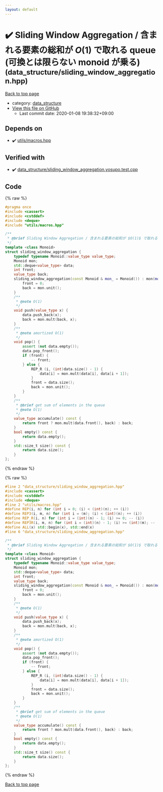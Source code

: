 ```yaml
---
layout: default
---
```


<!-- mathjax config similar to math.stackexchange -->
<script type="text/javascript" async
  src="https://cdnjs.cloudflare.com/ajax/libs/mathjax/2.7.5/MathJax.js?config=TeX-MML-AM_CHTML">
</script>
<script type="text/x-mathjax-config">
  MathJax.Hub.Config({
    TeX: { equationNumbers: { autoNumber: "AMS" }},
    tex2jax: {
      inlineMath: [ ['$','$'] ],
      processEscapes: true
    },
    "HTML-CSS": { matchFontHeight: false },
    displayAlign: "left",
    displayIndent: "2em"
  });
</script>

<script type="text/javascript" src="https://cdnjs.cloudflare.com/ajax/libs/jquery/3.4.1/jquery.min.js"></script>
<script src="https://cdn.jsdelivr.net/npm/jquery-balloon-js@1.1.2/jquery.balloon.min.js" integrity="sha256-ZEYs9VrgAeNuPvs15E39OsyOJaIkXEEt10fzxJ20+2I=" crossorigin="anonymous"></script>
<script type="text/javascript" src="../../assets/js/copy-button.js"></script>
<link rel="stylesheet" href="../../assets/css/copy-button.css" />


# :heavy_check_mark: Sliding Window Aggregation / 含まれる要素の総和が $O(1)$ で取れる queue (可換とは限らない monoid が乗る) <small>(data_structure/sliding_window_aggregation.hpp)</small>

<a href="../../index.html">Back to top page</a>

* category: <a href="../../index.html#c8f6850ec2ec3fb32f203c1f4e3c2fd2">data_structure</a>
* <a href="{{ site.github.repository_url }}/blob/master/data_structure/sliding_window_aggregation.hpp">View this file on GitHub</a>
    - Last commit date: 2020-01-08 19:38:32+09:00




## Depends on

* :heavy_check_mark: <a href="../utils/macros.hpp.html">utils/macros.hpp</a>


## Verified with

* :heavy_check_mark: <a href="../../verify/data_structure/sliding_window_aggregation.yosupo.test.cpp.html">data_structure/sliding_window_aggregation.yosupo.test.cpp</a>


## Code

<a id="unbundled"></a>
{% raw %}
```cpp
#pragma once
#include <cassert>
#include <cstddef>
#include <deque>
#include "utils/macros.hpp"

/**
 * @brief Sliding Window Aggregation / 含まれる要素の総和が $O(1)$ で取れる queue (可換とは限らない monoid が乗る)
 */
template <class Monoid>
struct sliding_window_aggregation {
    typedef typename Monoid::value_type value_type;
    Monoid mon;
    std::deque<value_type> data;
    int front;
    value_type back;
    sliding_window_aggregation(const Monoid & mon_ = Monoid()) : mon(mon_) {
        front = 0;
        back = mon.unit();
    }
    /**
     * @note O(1)
     */
    void push(value_type x) {
        data.push_back(x);
        back = mon.mult(back, x);
    }
    /**
     * @note amortized O(1)
     */
    void pop() {
        assert (not data.empty());
        data.pop_front();
        if (front) {
            -- front;
        } else {
            REP_R (i, (int)data.size() - 1) {
                data[i] = mon.mult(data[i], data[i + 1]);
            }
            front = data.size();
            back = mon.unit();
        }
    }
    /**
     * @brief get sum of elements in the queue
     * @note O(1)
     */
    value_type accumulate() const {
        return front ? mon.mult(data.front(), back) : back;
    }
    bool empty() const {
        return data.empty();
    }
    std::size_t size() const {
        return data.size();
    }
};

```
{% endraw %}

<a id="bundled"></a>
{% raw %}
```cpp
#line 2 "data_structure/sliding_window_aggregation.hpp"
#include <cassert>
#include <cstddef>
#include <deque>
#line 2 "utils/macros.hpp"
#define REP(i, n) for (int i = 0; (i) < (int)(n); ++ (i))
#define REP3(i, m, n) for (int i = (m); (i) < (int)(n); ++ (i))
#define REP_R(i, n) for (int i = (int)(n) - 1; (i) >= 0; -- (i))
#define REP3R(i, m, n) for (int i = (int)(n) - 1; (i) >= (int)(m); -- (i))
#define ALL(x) std::begin(x), std::end(x)
#line 6 "data_structure/sliding_window_aggregation.hpp"

/**
 * @brief Sliding Window Aggregation / 含まれる要素の総和が $O(1)$ で取れる queue (可換とは限らない monoid が乗る)
 */
template <class Monoid>
struct sliding_window_aggregation {
    typedef typename Monoid::value_type value_type;
    Monoid mon;
    std::deque<value_type> data;
    int front;
    value_type back;
    sliding_window_aggregation(const Monoid & mon_ = Monoid()) : mon(mon_) {
        front = 0;
        back = mon.unit();
    }
    /**
     * @note O(1)
     */
    void push(value_type x) {
        data.push_back(x);
        back = mon.mult(back, x);
    }
    /**
     * @note amortized O(1)
     */
    void pop() {
        assert (not data.empty());
        data.pop_front();
        if (front) {
            -- front;
        } else {
            REP_R (i, (int)data.size() - 1) {
                data[i] = mon.mult(data[i], data[i + 1]);
            }
            front = data.size();
            back = mon.unit();
        }
    }
    /**
     * @brief get sum of elements in the queue
     * @note O(1)
     */
    value_type accumulate() const {
        return front ? mon.mult(data.front(), back) : back;
    }
    bool empty() const {
        return data.empty();
    }
    std::size_t size() const {
        return data.size();
    }
};

```
{% endraw %}

<a href="../../index.html">Back to top page</a>

